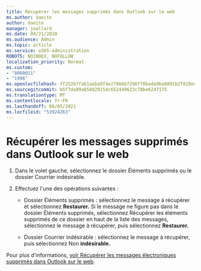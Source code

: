 ```yaml
---
title: Récupérer les messages supprimés dans Outlook sur le web
ms.author: daeite
author: daeite
manager: joallard
ms.date: 04/21/2020
ms.audience: Admin
ms.topic: article
ms.service: o365-administration
ROBOTS: NOINDEX, NOFOLLOW
localization_priority: Normal
ms.custom:
- "8000011"
- "1996"
ms.openlocfilehash: ff252b7fab1aaba9f4e27866b7296ff0bada9ba0891b2f818eda4b7e7a3a3c31
ms.sourcegitcommit: b5f7da89a650d2915dc652449623c78be6247175
ms.translationtype: MT
ms.contentlocale: fr-FR
ms.lasthandoff: 08/05/2021
ms.locfileid: "53924263"
---
```

# <a name="recover-deleted-email-in-outlook-on-the-web"></a>Récupérer les messages supprimés dans Outlook sur le web

1. Dans le volet gauche, sélectionnez le dossier Éléments supprimés ou le dossier Courrier indésirable.

2. Effectuez l'une des opérations suivantes :

    - Dossier Éléments supprimés : sélectionnez le message à récupérer et sélectionnez **Restaurer.** Si le message ne figure pas dans  le dossier Éléments supprimés, sélectionnez Récupérer les éléments supprimés de ce dossier en haut de la liste des messages, sélectionnez le message à récupérer, puis sélectionnez **Restaurer.**

    - Dossier Courrier indésirable : sélectionnez le message à récupérer, puis sélectionnez Non **indésirable.**

Pour plus d’informations, [voir Récupérer les messages électroniques supprimés dans Outlook sur le web](https://support.office.com/article/a8ca78ac-4721-4066-95dd-571842e9fb11).
